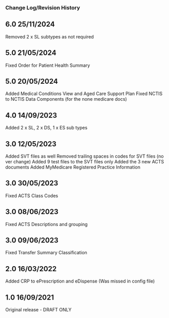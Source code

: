### Change Log/Revision History

6.0   25/11/2024
-----
Removed 2 x SL subtypes as not required

5.0   21/05/2024
-----
Fixed Order for Patient Health Summary

5.0   20/05/2024
-----
Added Medical Conditions View and Aged Care Support Plan
Fixed NCTIS to NCTIS Data Components (for the none medicare docs)

4.0   14/09/2023
-----
Added 2 x SL, 2 x DS, 1 x ES sub types

3.0   12/05/2023
-----
Added SVT files as well
Removed trailing spaces in codes for SVT files (no ver change)
Added 9 test files to the SVT files only
Added the 3 new ACTS documents
Added MyMedicare Registered Practice Information

3.0   30/05/2023
-----
Fixed ACTS Class Codes

3.0   08/06/2023
-----
Fixed ACTS Descriptions and grouping

3.0   09/06/2023
-----
Fixed Transfer Summary Classification

2.0   16/03/2022
-----
Added CRP to ePrescription and eDispense (Was missed in config file)

1.0   16/09/2021
-----
Original release - DRAFT ONLY
